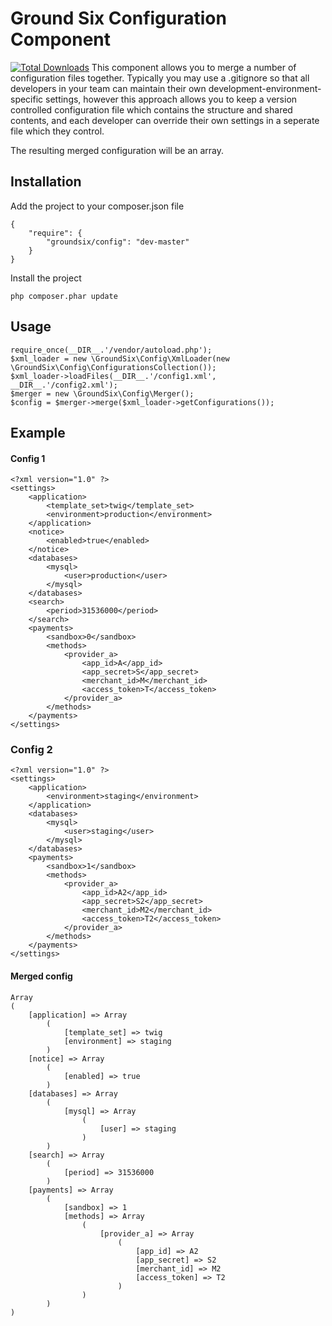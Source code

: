 # Ground Six Configuration Component

[![Total Downloads](https://poser.pugx.org/symfony/symfony/d/total.png)](https://packagist.org/packages/groundsix/config)
This component allows you to merge a number of configuration files together. Typically you may use a .gitignore so that all developers in your team can maintain their own development-environment-specific settings, however this approach allows you to keep a version controlled configuration file which contains the structure and shared contents, and each developer can override their own settings in a seperate file which they control.

The resulting merged configuration will be an array.

## Installation

Add the project to your composer.json file

	{
	    "require": {
	        "groundsix/config": "dev-master"
	    }
	}
Install the project

	php composer.phar update

## Usage

	require_once(__DIR__.'/vendor/autoload.php');
    $xml_loader = new \GroundSix\Config\XmlLoader(new \GroundSix\Config\ConfigurationsCollection());
    $xml_loader->loadFiles(__DIR__.'/config1.xml', __DIR__.'/config2.xml');
    $merger = new \GroundSix\Config\Merger();
    $config = $merger->merge($xml_loader->getConfigurations());

## Example

#### Config 1

	<?xml version="1.0" ?>
	<settings>
	    <application>
	        <template_set>twig</template_set>
	        <environment>production</environment>
	    </application>
	    <notice>
	        <enabled>true</enabled>
	    </notice>
	    <databases>
	        <mysql>
	            <user>production</user>
	        </mysql>
	    </databases>
	    <search>
	        <period>31536000</period>
	    </search>
	    <payments>
	        <sandbox>0</sandbox>
	        <methods>
	            <provider_a>
	                <app_id>A</app_id>
	                <app_secret>S</app_secret>
	                <merchant_id>M</merchant_id>
	                <access_token>T</access_token>
	            </provider_a>
	        </methods>
	    </payments>
	</settings>

### Config 2

	<?xml version="1.0" ?>
	<settings>
	    <application>
	        <environment>staging</environment>
	    </application>
	    <databases>
	        <mysql>
	            <user>staging</user>
	        </mysql>
	    </databases>
	    <payments>
	        <sandbox>1</sandbox>
	        <methods>
	            <provider_a>
	                <app_id>A2</app_id>
	                <app_secret>S2</app_secret>
	                <merchant_id>M2</merchant_id>
	                <access_token>T2</access_token>
	            </provider_a>
	        </methods>
	    </payments>
	</settings>

#### Merged config

	Array
	(
	    [application] => Array
	        (
	            [template_set] => twig
	            [environment] => staging
	        )
	    [notice] => Array
	        (
	            [enabled] => true
	        )
	    [databases] => Array
	        (
	            [mysql] => Array
	                (
	                    [user] => staging
	                )
	        )
	    [search] => Array
	        (
	            [period] => 31536000
	        )
	    [payments] => Array
	        (
	            [sandbox] => 1
	            [methods] => Array
	                (
	                    [provider_a] => Array
	                        (
	                            [app_id] => A2
	                            [app_secret] => S2
	                            [merchant_id] => M2
	                            [access_token] => T2
	                        )
	                )
	        )
	)
